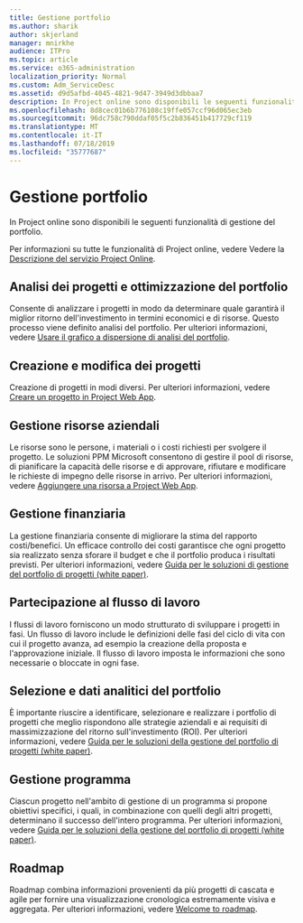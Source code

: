```yaml
---
title: Gestione portfolio
ms.author: sharik
author: skjerland
manager: mnirkhe
audience: ITPro
ms.topic: article
ms.service: o365-administration
localization_priority: Normal
ms.custom: Adm_ServiceDesc
ms.assetid: d9d5afbd-4045-4821-9d47-3949d3dbbaa7
description: In Project online sono disponibili le seguenti funzionalità di gestione del portfolio.
ms.openlocfilehash: 8d8cec01b6b776108c19ffe057ccf96d065ec3eb
ms.sourcegitcommit: 96dc758c790ddaf05f5c2b836451b417729cf119
ms.translationtype: MT
ms.contentlocale: it-IT
ms.lasthandoff: 07/18/2019
ms.locfileid: "35777687"
---
```

# <a name="portfolio-management"></a>Gestione portfolio

In Project online sono disponibili le seguenti funzionalità di gestione del portfolio.
  
Per informazioni su tutte le funzionalità di Project online, vedere Vedere la [Descrizione del servizio Project Online](project-online-service-description.md).
  
## <a name="analyze-projects-and-optimize-portfolio"></a>Analisi dei progetti e ottimizzazione del portfolio
<a name="bkmk_AnalyzeProjects"> </a>

Consente di analizzare i progetti in modo da determinare quale garantirà il miglior ritorno dell'investimento in termini economici e di risorse. Questo processo viene definito analisi del portfolio. Per ulteriori informazioni, vedere [Usare il grafico a dispersione di analisi del portfolio](http://go.microsoft.com/fwlink/?LinkID=823665&amp;clcid=0x409).
  
## <a name="create-and-edit-projects"></a>Creazione e modifica dei progetti
<a name="bkmk_CreateAndEditProjects"> </a>

Creazione di progetti in modi diversi. Per ulteriori informazioni, vedere [Creare un progetto in Project Web App](http://go.microsoft.com/fwlink/?LinkID=746895&amp;clcid=0x409).
  
## <a name="enterprise-resource-management"></a>Gestione risorse aziendali
<a name="bkmk_ResourceManagement"> </a>

Le risorse sono le persone, i materiali o i costi richiesti per svolgere il progetto. Le soluzioni PPM Microsoft consentono di gestire il pool di risorse, di pianificare la capacità delle risorse e di approvare, rifiutare e modificare le richieste di impegno delle risorse in arrivo. Per ulteriori informazioni, vedere [Aggiungere una risorsa a Project Web App](https://go.microsoft.com/fwlink/p/?LinkId=271320).
  
## <a name="financial-management"></a>Gestione finanziaria
<a name="bkmk_FinancialManagement"> </a>

La gestione finanziaria consente di migliorare la stima del rapporto costi/benefici. Un efficace controllo dei costi garantisce che ogni progetto sia realizzato senza sforare il budget e che il portfolio produca i risultati previsti. Per ulteriori informazioni, vedere [Guida per le soluzioni di gestione del portfolio di progetti (white paper)](https://go.microsoft.com/fwlink/p/?LinkId=402633).
  
## <a name="participate-in-workflow"></a>Partecipazione al flusso di lavoro
<a name="bkmk_ParticipateInWorkflow"> </a>

I flussi di lavoro forniscono un modo strutturato di sviluppare i progetti in fasi. Un flusso di lavoro include le definizioni delle fasi del ciclo di vita con cui il progetto avanza, ad esempio la creazione della proposta e l'approvazione iniziale. Il flusso di lavoro imposta le informazioni che sono necessarie o bloccate in ogni fase.
  
## <a name="portfolio-analytics-and-selection"></a>Selezione e dati analitici del portfolio
<a name="bkmk_PortfolioAnalyticsandSelection"> </a>

È importante riuscire a identificare, selezionare e realizzare i portfolio di progetti che meglio rispondono alle strategie aziendali e ai requisiti di massimizzazione del ritorno sull'investimento (ROI). Per ulteriori informazioni, vedere [Guida per le soluzioni della gestione del portfolio di progetti (white paper)](https://go.microsoft.com/fwlink/p/?LinkId=402633).
  
## <a name="program-management"></a>Gestione programma
<a name="bkmk_ProgramManagement"> </a>

Ciascun progetto nell'ambito di gestione di un programma si propone obiettivi specifici, i quali, in combinazione con quelli degli altri progetti, determinano il successo dell'intero programma. Per ulteriori informazioni, vedere [Guida per le soluzioni della gestione del portfolio di progetti (white paper)](https://go.microsoft.com/fwlink/p/?LinkId=402633).
  
## <a name="roadmap"></a>Roadmap
Roadmap combina informazioni provenienti da più progetti di cascata e agile per fornire una visualizzazione cronologica estremamente visiva e aggregata. Per ulteriori informazioni, vedere [Welcome to roadmap](https://support.office.com/article/video-welcome-to-roadmap-57764149-51b8-468f-a50d-9ea6a4fd835a).

